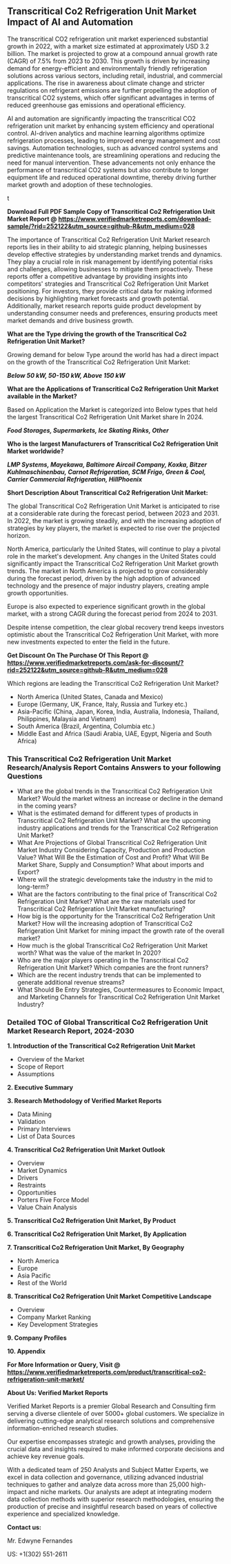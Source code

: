 <h2>Transcritical Co2 Refrigeration Unit Market Impact of AI and Automation</h2><p>The transcritical CO2 refrigeration unit market experienced substantial growth in 2022, with a market size estimated at approximately USD 3.2 billion. The market is projected to grow at a compound annual growth rate (CAGR) of 7.5% from 2023 to 2030. This growth is driven by increasing demand for energy-efficient and environmentally friendly refrigeration solutions across various sectors, including retail, industrial, and commercial applications. The rise in awareness about climate change and stricter regulations on refrigerant emissions are further propelling the adoption of transcritical CO2 systems, which offer significant advantages in terms of reduced greenhouse gas emissions and operational efficiency.</p><p>AI and automation are significantly impacting the transcritical CO2 refrigeration unit market by enhancing system efficiency and operational control. AI-driven analytics and machine learning algorithms optimize refrigeration processes, leading to improved energy management and cost savings. Automation technologies, such as advanced control systems and predictive maintenance tools, are streamlining operations and reducing the need for manual intervention. These advancements not only enhance the performance of transcritical CO2 systems but also contribute to longer equipment life and reduced operational downtime, thereby driving further market growth and adoption of these technologies.</p>t</p><p id="" class=""><strong>Download Full PDF Sample Copy of Transcritical Co2 Refrigeration Unit Market Report @ <a href="https://www.verifiedmarketreports.com/download-sample/?rid=252122&utm_source=github-R&utm_medium=028" target="_blank">https://www.verifiedmarketreports.com/download-sample/?rid=252122&utm_source=github-R&utm_medium=028</a></strong></p><p>The importance of&nbsp;Transcritical Co2 Refrigeration Unit Market research reports lies in their ability to aid strategic planning, helping businesses develop effective strategies by understanding market trends and dynamics. They play a crucial role in risk management by identifying potential risks and challenges, allowing businesses to mitigate them proactively. These reports offer a competitive advantage by providing insights into competitors' strategies and Transcritical Co2 Refrigeration Unit Market positioning. For investors, they provide critical data for making informed decisions by highlighting market forecasts and growth potential. Additionally, market research reports guide product development by understanding consumer needs and preferences, ensuring products meet market demands and drive business growth.</p><p><strong>What are the&nbsp;Type driving the growth of the Transcritical Co2 Refrigeration Unit Market?</strong></p><p id="" class="">Growing demand for below Type around the world has had a direct impact on the growth of the Transcritical Co2 Refrigeration Unit Market:</p><em><strong>Below 50 kW, 50-150 kW, Above 150 kW</strong></em></p><strong>What are the&nbsp;Applications&nbsp;of Transcritical Co2 Refrigeration Unit Market available in the Market?</strong></p><p id="" class="">Based on Application the Market is categorized into Below types that held the largest Transcritical Co2 Refrigeration Unit Market share In 2024.</p><em><strong>Food Storages, Supermarkets, Ice Skating Rinks, Other</strong></em></p><strong>Who is the largest Manufacturers of Transcritical Co2 Refrigeration Unit Market worldwide?</strong></p><p><em><strong>LMP Systems, Mayekawa, Baltimore Aircoil Company, Koxka, Bitzer Kuhlmaschinenbau, Carnot Refrigeration, SCM Frigo, Green & Cool, Carrier Commercial Refrigeration, HillPhoenix</strong></em></p><p id="" class=""><strong>Short Description About Transcritical Co2 Refrigeration Unit Market:</strong></p><p>The global Transcritical Co2 Refrigeration Unit Market is anticipated to rise at a considerable rate during the forecast period, between 2023 and 2031. In 2022, the market is growing steadily, and with the increasing adoption of strategies by key players, the market is expected to rise over the projected horizon.</p><p>North America, particularly the United States, will continue to play a pivotal role in the market's development. Any changes in the United States could significantly impact the Transcritical Co2 Refrigeration Unit Market growth trends. The market in North America is projected to grow considerably during the forecast period, driven by the high adoption of advanced technology and the presence of major industry players, creating ample growth opportunities.</p><p>Europe is also expected to experience significant growth in the global market, with a strong CAGR during the forecast period from 2024 to 2031.</p><p>Despite intense competition, the clear global recovery trend keeps investors optimistic about the Transcritical Co2 Refrigeration Unit Market, with more new investments expected to enter the field in the future.</p><p id="" class=""><strong>Get Discount On The Purchase Of This Report @ <a href="https://www.verifiedmarketreports.com/ask-for-discount/?rid=252122&utm_source=github-R&utm_medium=028" target="_blank">https://www.verifiedmarketreports.com/ask-for-discount/?rid=252122&utm_source=github-R&utm_medium=028</a></strong></p>Which regions are leading the Transcritical Co2 Refrigeration Unit Market?</p><ul><li>North America (United States, Canada and Mexico)</li><li>Europe (Germany, UK, France, Italy, Russia and Turkey etc.)</li><li>Asia-Pacific (China, Japan, Korea, India, Australia, Indonesia, Thailand, Philippines, Malaysia and Vietnam)</li><li>South America (Brazil, Argentina, Columbia etc.)</li><li>Middle East and Africa (Saudi Arabia, UAE, Egypt, Nigeria and South Africa)</li></ul><h3 id="" class="">This Transcritical Co2 Refrigeration Unit Market Research/Analysis Report Contains Answers to your following Questions</h3><ul><li>What are the global trends in the Transcritical Co2 Refrigeration Unit Market? Would the market witness an increase or decline in the demand in the coming years?</li><li>What is the estimated demand for different types of products in Transcritical Co2 Refrigeration Unit Market? What are the upcoming industry applications and trends for the Transcritical Co2 Refrigeration Unit Market?</li><li>What Are Projections of Global Transcritical Co2 Refrigeration Unit Market Industry Considering Capacity, Production and Production Value? What Will Be the Estimation of Cost and Profit? What Will Be Market Share, Supply and Consumption? What about imports and Export?</li><li>Where will the strategic developments take the industry in the mid to long-term?</li><li>What are the factors contributing to the final price of Transcritical Co2 Refrigeration Unit Market? What are the raw materials used for Transcritical Co2 Refrigeration Unit Market manufacturing?</li><li>How big is the opportunity for the Transcritical Co2 Refrigeration Unit Market? How will the increasing adoption of Transcritical Co2 Refrigeration Unit Market for mining impact the growth rate of the overall market?</li><li>How much is the global Transcritical Co2 Refrigeration Unit Market worth? What was the value of the market In 2020?</li><li>Who are the major players operating in the Transcritical Co2 Refrigeration Unit Market? Which companies are the front runners?</li><li>Which are the recent industry trends that can be implemented to generate additional revenue streams?</li><li>What Should Be Entry Strategies, Countermeasures to Economic Impact, and Marketing Channels for Transcritical Co2 Refrigeration Unit Market Industry?</li></ul><h3 id="" class="">Detailed TOC of Global Transcritical Co2 Refrigeration Unit Market Research Report, 2024-2030</h3><p id="" class=""><strong>1. Introduction of the Transcritical Co2 Refrigeration Unit Market</strong></p><ul><li>Overview of the Market</li><li>Scope of Report</li><li>Assumptions</li></ul><p id="" class=""><strong>2. Executive Summary</strong></p><p id="" class=""><strong>3. Research Methodology of Verified Market Reports</strong></p><ul><li>Data Mining</li><li>Validation</li><li>Primary Interviews</li><li>List of Data Sources</li></ul><p id="" class=""><strong>4. Transcritical Co2 Refrigeration Unit Market Outlook</strong></p><ul><li>Overview</li><li>Market Dynamics</li><li>Drivers</li><li>Restraints</li><li>Opportunities</li><li>Porters Five Force Model</li><li>Value Chain Analysis</li></ul><p id="" class=""><strong>5. Transcritical Co2 Refrigeration Unit Market, By Product</strong></p><p id="" class=""><strong>6. Transcritical Co2 Refrigeration Unit Market, By Application</strong></p><p id="" class=""><strong>7. Transcritical Co2 Refrigeration Unit Market, By Geography</strong></p><ul><li>North America</li><li>Europe</li><li>Asia Pacific</li><li>Rest of the World</li></ul><p id="" class=""><strong>8. Transcritical Co2 Refrigeration Unit Market Competitive Landscape</strong></p><ul><li>Overview</li><li>Company Market Ranking</li><li>Key Development Strategies</li></ul><p id="" class=""><strong>9. Company Profiles</strong></p><p id="" class=""><strong>10. Appendix</strong></p><p id="" class=""><strong>For More Information or Query, Visit @ <a href="https://www.verifiedmarketreports.com/product/transcritical-co2-refrigeration-unit-market/" target="_blank">https://www.verifiedmarketreports.com/product/transcritical-co2-refrigeration-unit-market/</a></strong></p><p id="" class=""><strong>About Us: Verified Market Reports</strong></p><p id="" class="">Verified Market Reports is a premier Global Research and Consulting firm serving a diverse clientele of over 5000+ global customers. We specialize in delivering cutting-edge analytical research solutions and comprehensive information-enriched research studies.</p><p id="" class="">Our expertise encompasses strategic and growth analyses, providing the crucial data and insights required to make informed corporate decisions and achieve key revenue goals.</p><p id="" class="">With a dedicated team of 250 Analysts and Subject Matter Experts, we excel in data collection and governance, utilizing advanced industrial techniques to gather and analyze data across more than 25,000 high-impact and niche markets. Our analysts are adept at integrating modern data collection methods with superior research methodologies, ensuring the production of precise and insightful research based on years of collective experience and specialized knowledge.</p><p id="" class=""><strong>Contact us:</strong></p><p id="" class="">Mr. Edwyne Fernandes</p><p id="" class="">US: +1(302) 551-2611</p>